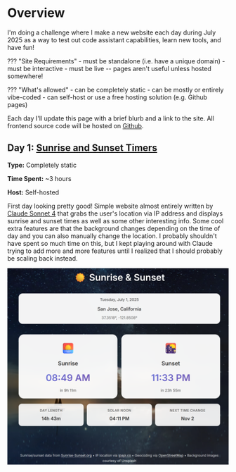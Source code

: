 # Overview

I'm doing a challenge where I make a new website each day during July 2025 as a way to test out code assistant capabilities, learn new tools, and have fun!

??? "Site Requirements"
    - must be standalone (i.e. have a unique domain)
    - must be interactive
    - must be live -- pages aren't useful unless hosted somewhere!

??? "What's allowed"
    - can be completely static
    - can be mostly or entirely vibe-coded
    - can self-host or use a free hosting solution (e.g. Github pages)

Each day I'll update this page with a brief blurb and a link to the site. All frontend source code will be hosted on [Github](https://github.com/matthew-chandler/31days).


## Day 1: [Sunrise and Sunset Timers](https://sun.machandler.com)

**Type:** Completely static

**Time Spent:** ~3 hours

**Host:** Self-hosted

First day looking pretty good! Simple website almost entirely written by [Claude Sonnet 4](https://www.anthropic.com/claude/sonnet) that grabs the user's location via IP address and displays sunrise and sunset times as well as some other interesting info. Some cool extra features are that the background changes depending on the time of day and you can also manually change the location. I probably shouldn't have spent so much time on this, but I kept playing around with Claude trying to add more and more features until I realized that I should probably be scaling back instead.

![Sun](images/sun.png)


